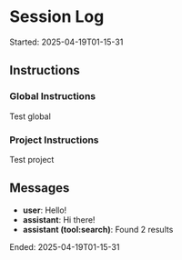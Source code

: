 # Session Log

Started: 2025-04-19T01-15-31

## Instructions
### Global Instructions
Test global

### Project Instructions
Test project

## Messages
- **user**: Hello!
- **assistant**: Hi there!
- **assistant (tool:search)**: Found 2 results

Ended: 2025-04-19T01-15-31
